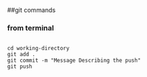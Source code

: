 ##git commands


### from terminal
<code>
cd working-directory
git add .  
git commit -m "Message Describing the push"
git push
</code>


